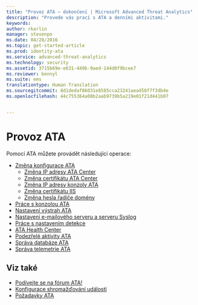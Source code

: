 ```yaml
---
title: "Provoz ATA – dokončení | Microsoft Advanced Threat Analytics"
description: "Provede vás prací s ATA a denními aktivitami."
keywords: 
author: rkarlin
manager: stevenpo
ms.date: 04/28/2016
ms.topic: get-started-article
ms.prod: identity-ata
ms.service: advanced-threat-analytics
ms.technology: security
ms.assetid: 3715b69e-e631-449b-9aed-144d0f9bcee7
ms.reviewer: bennyl
ms.suite: ems
translationtype: Human Translation
ms.sourcegitcommit: 8d1dedaf86031e8585cca23241aead58f7f3db4e
ms.openlocfilehash: 44c755364a08b2aab9739b5a219e01f21d441b07


---
```


# Provoz ATA

Pomocí ATA můžete provádět následující operace:

- [Změna konfigurace ATA](modifying-ata-configuration.md)
  - [Změna IP adresy ATA Center](modifying-ata-config-centerip.md)
  - [Změna certifikátu ATA Center](modifying-ata-config-centercert.md)
  - [Změna IP adresy konzoly ATA](modifying-ata-config-consoleip.md)
  - [Změna certifikátu IIS](modifying-ata-config-iiscert.md)
  - [Změna hesla řadiče domény](modifying-ata-config-dcpassword.md)
- [Práce s konzolou ATA](working-with-ata-console.md)
- [Nastavení výstrah ATA](setting-ata-alerts.md)
- [Nastavení e-mailového serveru a serveru Syslog](setting-syslog-email-server-settings.md)
- [Práce s nastavením detekce](working-with-detection-settings.md)
- [ATA Health Center](ata-health-center.md)
- [Podezřelé aktivity ATA](working-with-suspicious-activities.md)
- [Správa databáze ATA](ata-database-management.md)
- [Správa telemetrie ATA](manage-telemetry-settings.md)


## Viz také

- [Podívejte se na fórum ATA!](https://social.technet.microsoft.com/Forums/security/home?forum=mata)
- [Konfigurace shromažďování událostí](configure-event-collection.md)
- [Požadavky ATA](/advanced-threat-analytics/plan-design/ata-prerequisites)




<!--HONumber=Jun16_HO4-->


